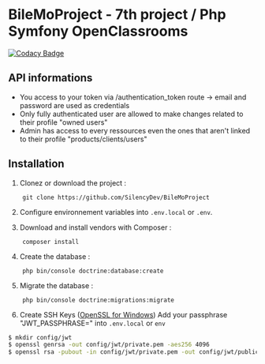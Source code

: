 # BileMoProject - 7th project / Php Symfony OpenClassrooms 

[![Codacy Badge](https://app.codacy.com/project/badge/Grade/2d76ecbc4ce2463bacb51a4026b0ba5b)](https://www.codacy.com/manual/SilencyDev/BileMoProject?utm_source=github.com&amp;utm_medium=referral&amp;utm_content=SilencyDev/BileMoProject&amp;utm_campaign=Badge_Grade)

## API informations
* You access to your token via /authentication_token route -> email and password are used as credentials
* Only fully authenticated user are allowed to make changes related to their profile "owned users"
* Admin has access to every ressources even the ones that aren't linked to their profile "products/clients/users"

## Installation
1. Clonez or download the project :
```
    git clone https://github.com/SilencyDev/BileMoProject
```
2. Configure environnement variables into `.env.local` or `.env`.

3. Download and install vendors with Composer :
```
    composer install
```
4. Create the database :
```
    php bin/console doctrine:database:create
```
5. Migrate the database :
```
    php bin/console doctrine:migrations:migrate
```
6. Create SSH Keys ([OpenSSL for Windows](https://slproweb.com/products/Win32OpenSSL.html))
Add your passphrase "JWT_PASSPHRASE=" into `.env.local` or `env`
```bash
$ mkdir config/jwt
$ openssl genrsa -out config/jwt/private.pem -aes256 4096
$ openssl rsa -pubout -in config/jwt/private.pem -out config/jwt/public.pem
```